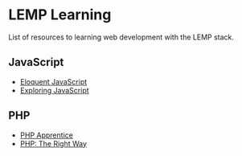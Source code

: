 # LEMP Learning

List of resources to learning web development with the LEMP stack.

## JavaScript

- [Eloquent JavaScript](https://eloquentjavascript.net/)
- [Exploring JavaScript](https://exploringjs.com/js/)

## PHP

- [PHP Apprentice](https://phpapprentice.com/)
- [PHP: The Right Way](https://phptherightway.com/)
